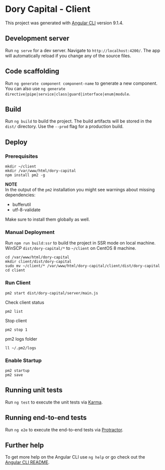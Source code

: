 # Dory Capital - Client

This project was generated with [Angular CLI](https://github.com/angular/angular-cli) version 9.1.4.

## Development server

Run `ng serve` for a dev server. Navigate to `http://localhost:4200/`. The app will automatically reload if you change any of the source files.

## Code scaffolding

Run `ng generate component component-name` to generate a new component. You can also use `ng generate directive|pipe|service|class|guard|interface|enum|module`.

## Build

Run `ng build` to build the project. The build artifacts will be stored in the `dist/` directory. Use the `--prod` flag for a production build.

## Deploy

### Prerequisites
```
mkdir ~/client
mkdir /var/www/html/dory-capital
npm install pm2 -g
```

**NOTE**  
In the output of the `pm2` installation you might see warnings about missing dependencies:
- bufferutil
- utf-8-validate

Make sure to install them globally as well.

### Manual Deployment
Run `npm run build:ssr` to build the project in SSR mode on local machine.  
WinSCP `dist/dory-capital/*` to `~/client` on CentOS 8 machine.
```
cd /var/www/html/dory-capital
mkdir client/dist/dory-capital
sudo mv ~/client/* /var/www/html/dory-capital/client/dist/dory-capital
cd client
```

### Run Client
```
pm2 start dist/dory-capital/server/main.js
```

Check client status
```
pm2 list
```

Stop client
```
pm2 stop 1
```

pm2 logs folder
```
ll ~/.pm2/logs
```

### Enable Startup
```
pm2 startup
pm2 save
```

## Running unit tests

Run `ng test` to execute the unit tests via [Karma](https://karma-runner.github.io).

## Running end-to-end tests

Run `ng e2e` to execute the end-to-end tests via [Protractor](http://www.protractortest.org/).

## Further help

To get more help on the Angular CLI use `ng help` or go check out the [Angular CLI README](https://github.com/angular/angular-cli/blob/master/README.md).
